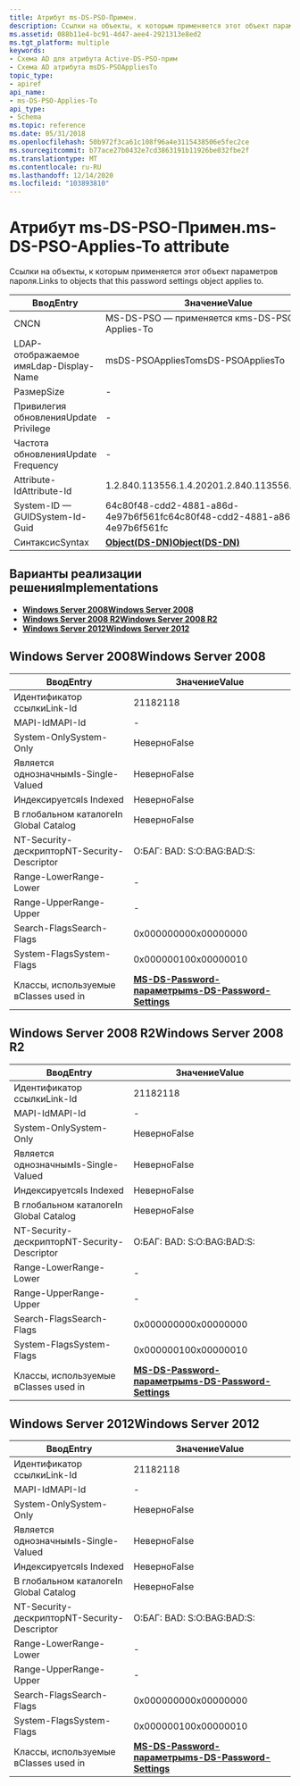 ```yaml
---
title: Атрибут ms-DS-PSO-Примен.
description: Ссылки на объекты, к которым применяется этот объект параметров пароля.
ms.assetid: 088b11e4-bc91-4d47-aee4-2921313e8ed2
ms.tgt_platform: multiple
keywords:
- Схема AD для атрибута Active-DS-PSO-прим
- Схема AD атрибута msDS-PSOAppliesTo
topic_type:
- apiref
api_name:
- ms-DS-PSO-Applies-To
api_type:
- Schema
ms.topic: reference
ms.date: 05/31/2018
ms.openlocfilehash: 50b972f3ca61c108f96a4e3115438506e5fec2ce
ms.sourcegitcommit: b77ace27b0432e7cd3863191b11926be032fbe2f
ms.translationtype: MT
ms.contentlocale: ru-RU
ms.lasthandoff: 12/14/2020
ms.locfileid: "103893810"
---
```

# <a name="ms-ds-pso-applies-to-attribute"></a><span data-ttu-id="7ca5a-105">Атрибут ms-DS-PSO-Примен.</span><span class="sxs-lookup"><span data-stu-id="7ca5a-105">ms-DS-PSO-Applies-To attribute</span></span>

<span data-ttu-id="7ca5a-106">Ссылки на объекты, к которым применяется этот объект параметров пароля.</span><span class="sxs-lookup"><span data-stu-id="7ca5a-106">Links to objects that this password settings object applies to.</span></span>



| <span data-ttu-id="7ca5a-107">Ввод</span><span class="sxs-lookup"><span data-stu-id="7ca5a-107">Entry</span></span> | <span data-ttu-id="7ca5a-108">Значение</span><span class="sxs-lookup"><span data-stu-id="7ca5a-108">Value</span></span> |
|-------------------|-----------------------------------------|
| <span data-ttu-id="7ca5a-109">CN</span><span class="sxs-lookup"><span data-stu-id="7ca5a-109">CN</span></span>                | <span data-ttu-id="7ca5a-110">MS-DS-PSO — применяется к</span><span class="sxs-lookup"><span data-stu-id="7ca5a-110">ms-DS-PSO-Applies-To</span></span>                    |
| <span data-ttu-id="7ca5a-111">LDAP-отображаемое имя</span><span class="sxs-lookup"><span data-stu-id="7ca5a-111">Ldap-Display-Name</span></span> | <span data-ttu-id="7ca5a-112">msDS-PSOAppliesTo</span><span class="sxs-lookup"><span data-stu-id="7ca5a-112">msDS-PSOAppliesTo</span></span>                       |
| <span data-ttu-id="7ca5a-113">Размер</span><span class="sxs-lookup"><span data-stu-id="7ca5a-113">Size</span></span>              | \-                                      |
| <span data-ttu-id="7ca5a-114">Привилегия обновления</span><span class="sxs-lookup"><span data-stu-id="7ca5a-114">Update Privilege</span></span>  | \-                                      |
| <span data-ttu-id="7ca5a-115">Частота обновления</span><span class="sxs-lookup"><span data-stu-id="7ca5a-115">Update Frequency</span></span>  | \-                                      |
| <span data-ttu-id="7ca5a-116">Attribute-Id</span><span class="sxs-lookup"><span data-stu-id="7ca5a-116">Attribute-Id</span></span>      | <span data-ttu-id="7ca5a-117">1.2.840.113556.1.4.2020</span><span class="sxs-lookup"><span data-stu-id="7ca5a-117">1.2.840.113556.1.4.2020</span></span>                 |
| <span data-ttu-id="7ca5a-118">System-ID — GUID</span><span class="sxs-lookup"><span data-stu-id="7ca5a-118">System-Id-Guid</span></span>    | <span data-ttu-id="7ca5a-119">64c80f48-cdd2-4881-a86d-4e97b6f561fc</span><span class="sxs-lookup"><span data-stu-id="7ca5a-119">64c80f48-cdd2-4881-a86d-4e97b6f561fc</span></span>    |
| <span data-ttu-id="7ca5a-120">Синтаксис</span><span class="sxs-lookup"><span data-stu-id="7ca5a-120">Syntax</span></span>            | [<span data-ttu-id="7ca5a-121">**Object(DS-DN)**</span><span class="sxs-lookup"><span data-stu-id="7ca5a-121">**Object(DS-DN)**</span></span>](s-object-ds-dn.md) |



## <a name="implementations"></a><span data-ttu-id="7ca5a-122">Варианты реализации решения</span><span class="sxs-lookup"><span data-stu-id="7ca5a-122">Implementations</span></span>

-   [<span data-ttu-id="7ca5a-123">**Windows Server 2008**</span><span class="sxs-lookup"><span data-stu-id="7ca5a-123">**Windows Server 2008**</span></span>](#windows-server-2008)
-   [<span data-ttu-id="7ca5a-124">**Windows Server 2008 R2**</span><span class="sxs-lookup"><span data-stu-id="7ca5a-124">**Windows Server 2008 R2**</span></span>](#windows-server-2008-r2)
-   [<span data-ttu-id="7ca5a-125">**Windows Server 2012**</span><span class="sxs-lookup"><span data-stu-id="7ca5a-125">**Windows Server 2012**</span></span>](#windows-server-2012)

## <a name="windows-server-2008"></a><span data-ttu-id="7ca5a-126">Windows Server 2008</span><span class="sxs-lookup"><span data-stu-id="7ca5a-126">Windows Server 2008</span></span>



| <span data-ttu-id="7ca5a-127">Ввод</span><span class="sxs-lookup"><span data-stu-id="7ca5a-127">Entry</span></span> | <span data-ttu-id="7ca5a-128">Значение</span><span class="sxs-lookup"><span data-stu-id="7ca5a-128">Value</span></span> |
|------------------------|-----------------------------------------------------------------------|
| <span data-ttu-id="7ca5a-129">Идентификатор ссылки</span><span class="sxs-lookup"><span data-stu-id="7ca5a-129">Link-Id</span></span>                | <span data-ttu-id="7ca5a-130">2118</span><span class="sxs-lookup"><span data-stu-id="7ca5a-130">2118</span></span>                                                                  |
| <span data-ttu-id="7ca5a-131">MAPI-Id</span><span class="sxs-lookup"><span data-stu-id="7ca5a-131">MAPI-Id</span></span>                | \-                                                                    |
| <span data-ttu-id="7ca5a-132">System-Only</span><span class="sxs-lookup"><span data-stu-id="7ca5a-132">System-Only</span></span>            | <span data-ttu-id="7ca5a-133">Неверно</span><span class="sxs-lookup"><span data-stu-id="7ca5a-133">False</span></span>                                                                 |
| <span data-ttu-id="7ca5a-134">Является однозначным</span><span class="sxs-lookup"><span data-stu-id="7ca5a-134">Is-Single-Valued</span></span>       | <span data-ttu-id="7ca5a-135">Неверно</span><span class="sxs-lookup"><span data-stu-id="7ca5a-135">False</span></span>                                                                 |
| <span data-ttu-id="7ca5a-136">Индексируется</span><span class="sxs-lookup"><span data-stu-id="7ca5a-136">Is Indexed</span></span>             | <span data-ttu-id="7ca5a-137">Неверно</span><span class="sxs-lookup"><span data-stu-id="7ca5a-137">False</span></span>                                                                 |
| <span data-ttu-id="7ca5a-138">В глобальном каталоге</span><span class="sxs-lookup"><span data-stu-id="7ca5a-138">In Global Catalog</span></span>      | <span data-ttu-id="7ca5a-139">Неверно</span><span class="sxs-lookup"><span data-stu-id="7ca5a-139">False</span></span>                                                                 |
| <span data-ttu-id="7ca5a-140">NT-Security-дескриптор</span><span class="sxs-lookup"><span data-stu-id="7ca5a-140">NT-Security-Descriptor</span></span> | <span data-ttu-id="7ca5a-141">О:БАГ: BAD: S:</span><span class="sxs-lookup"><span data-stu-id="7ca5a-141">O:BAG:BAD:S:</span></span>                                                          |
| <span data-ttu-id="7ca5a-142">Range-Lower</span><span class="sxs-lookup"><span data-stu-id="7ca5a-142">Range-Lower</span></span>            | \-                                                                    |
| <span data-ttu-id="7ca5a-143">Range-Upper</span><span class="sxs-lookup"><span data-stu-id="7ca5a-143">Range-Upper</span></span>            | \-                                                                    |
| <span data-ttu-id="7ca5a-144">Search-Flags</span><span class="sxs-lookup"><span data-stu-id="7ca5a-144">Search-Flags</span></span>           | <span data-ttu-id="7ca5a-145">0x00000000</span><span class="sxs-lookup"><span data-stu-id="7ca5a-145">0x00000000</span></span>                                                            |
| <span data-ttu-id="7ca5a-146">System-Flags</span><span class="sxs-lookup"><span data-stu-id="7ca5a-146">System-Flags</span></span>           | <span data-ttu-id="7ca5a-147">0x00000010</span><span class="sxs-lookup"><span data-stu-id="7ca5a-147">0x00000010</span></span>                                                            |
| <span data-ttu-id="7ca5a-148">Классы, используемые в</span><span class="sxs-lookup"><span data-stu-id="7ca5a-148">Classes used in</span></span>        | [<span data-ttu-id="7ca5a-149">**MS-DS-Password-параметры**</span><span class="sxs-lookup"><span data-stu-id="7ca5a-149">**ms-DS-Password-Settings**</span></span>](c-msds-passwordsettings.md)<br/> |



## <a name="windows-server-2008-r2"></a><span data-ttu-id="7ca5a-150">Windows Server 2008 R2</span><span class="sxs-lookup"><span data-stu-id="7ca5a-150">Windows Server 2008 R2</span></span>



| <span data-ttu-id="7ca5a-151">Ввод</span><span class="sxs-lookup"><span data-stu-id="7ca5a-151">Entry</span></span> | <span data-ttu-id="7ca5a-152">Значение</span><span class="sxs-lookup"><span data-stu-id="7ca5a-152">Value</span></span> |
|------------------------|-----------------------------------------------------------------------|
| <span data-ttu-id="7ca5a-153">Идентификатор ссылки</span><span class="sxs-lookup"><span data-stu-id="7ca5a-153">Link-Id</span></span>                | <span data-ttu-id="7ca5a-154">2118</span><span class="sxs-lookup"><span data-stu-id="7ca5a-154">2118</span></span>                                                                  |
| <span data-ttu-id="7ca5a-155">MAPI-Id</span><span class="sxs-lookup"><span data-stu-id="7ca5a-155">MAPI-Id</span></span>                | \-                                                                    |
| <span data-ttu-id="7ca5a-156">System-Only</span><span class="sxs-lookup"><span data-stu-id="7ca5a-156">System-Only</span></span>            | <span data-ttu-id="7ca5a-157">Неверно</span><span class="sxs-lookup"><span data-stu-id="7ca5a-157">False</span></span>                                                                 |
| <span data-ttu-id="7ca5a-158">Является однозначным</span><span class="sxs-lookup"><span data-stu-id="7ca5a-158">Is-Single-Valued</span></span>       | <span data-ttu-id="7ca5a-159">Неверно</span><span class="sxs-lookup"><span data-stu-id="7ca5a-159">False</span></span>                                                                 |
| <span data-ttu-id="7ca5a-160">Индексируется</span><span class="sxs-lookup"><span data-stu-id="7ca5a-160">Is Indexed</span></span>             | <span data-ttu-id="7ca5a-161">Неверно</span><span class="sxs-lookup"><span data-stu-id="7ca5a-161">False</span></span>                                                                 |
| <span data-ttu-id="7ca5a-162">В глобальном каталоге</span><span class="sxs-lookup"><span data-stu-id="7ca5a-162">In Global Catalog</span></span>      | <span data-ttu-id="7ca5a-163">Неверно</span><span class="sxs-lookup"><span data-stu-id="7ca5a-163">False</span></span>                                                                 |
| <span data-ttu-id="7ca5a-164">NT-Security-дескриптор</span><span class="sxs-lookup"><span data-stu-id="7ca5a-164">NT-Security-Descriptor</span></span> | <span data-ttu-id="7ca5a-165">О:БАГ: BAD: S:</span><span class="sxs-lookup"><span data-stu-id="7ca5a-165">O:BAG:BAD:S:</span></span>                                                          |
| <span data-ttu-id="7ca5a-166">Range-Lower</span><span class="sxs-lookup"><span data-stu-id="7ca5a-166">Range-Lower</span></span>            | \-                                                                    |
| <span data-ttu-id="7ca5a-167">Range-Upper</span><span class="sxs-lookup"><span data-stu-id="7ca5a-167">Range-Upper</span></span>            | \-                                                                    |
| <span data-ttu-id="7ca5a-168">Search-Flags</span><span class="sxs-lookup"><span data-stu-id="7ca5a-168">Search-Flags</span></span>           | <span data-ttu-id="7ca5a-169">0x00000000</span><span class="sxs-lookup"><span data-stu-id="7ca5a-169">0x00000000</span></span>                                                            |
| <span data-ttu-id="7ca5a-170">System-Flags</span><span class="sxs-lookup"><span data-stu-id="7ca5a-170">System-Flags</span></span>           | <span data-ttu-id="7ca5a-171">0x00000010</span><span class="sxs-lookup"><span data-stu-id="7ca5a-171">0x00000010</span></span>                                                            |
| <span data-ttu-id="7ca5a-172">Классы, используемые в</span><span class="sxs-lookup"><span data-stu-id="7ca5a-172">Classes used in</span></span>        | [<span data-ttu-id="7ca5a-173">**MS-DS-Password-параметры**</span><span class="sxs-lookup"><span data-stu-id="7ca5a-173">**ms-DS-Password-Settings**</span></span>](c-msds-passwordsettings.md)<br/> |



## <a name="windows-server-2012"></a><span data-ttu-id="7ca5a-174">Windows Server 2012</span><span class="sxs-lookup"><span data-stu-id="7ca5a-174">Windows Server 2012</span></span>



| <span data-ttu-id="7ca5a-175">Ввод</span><span class="sxs-lookup"><span data-stu-id="7ca5a-175">Entry</span></span> | <span data-ttu-id="7ca5a-176">Значение</span><span class="sxs-lookup"><span data-stu-id="7ca5a-176">Value</span></span> |
|------------------------|-----------------------------------------------------------------------|
| <span data-ttu-id="7ca5a-177">Идентификатор ссылки</span><span class="sxs-lookup"><span data-stu-id="7ca5a-177">Link-Id</span></span>                | <span data-ttu-id="7ca5a-178">2118</span><span class="sxs-lookup"><span data-stu-id="7ca5a-178">2118</span></span>                                                                  |
| <span data-ttu-id="7ca5a-179">MAPI-Id</span><span class="sxs-lookup"><span data-stu-id="7ca5a-179">MAPI-Id</span></span>                | \-                                                                    |
| <span data-ttu-id="7ca5a-180">System-Only</span><span class="sxs-lookup"><span data-stu-id="7ca5a-180">System-Only</span></span>            | <span data-ttu-id="7ca5a-181">Неверно</span><span class="sxs-lookup"><span data-stu-id="7ca5a-181">False</span></span>                                                                 |
| <span data-ttu-id="7ca5a-182">Является однозначным</span><span class="sxs-lookup"><span data-stu-id="7ca5a-182">Is-Single-Valued</span></span>       | <span data-ttu-id="7ca5a-183">Неверно</span><span class="sxs-lookup"><span data-stu-id="7ca5a-183">False</span></span>                                                                 |
| <span data-ttu-id="7ca5a-184">Индексируется</span><span class="sxs-lookup"><span data-stu-id="7ca5a-184">Is Indexed</span></span>             | <span data-ttu-id="7ca5a-185">Неверно</span><span class="sxs-lookup"><span data-stu-id="7ca5a-185">False</span></span>                                                                 |
| <span data-ttu-id="7ca5a-186">В глобальном каталоге</span><span class="sxs-lookup"><span data-stu-id="7ca5a-186">In Global Catalog</span></span>      | <span data-ttu-id="7ca5a-187">Неверно</span><span class="sxs-lookup"><span data-stu-id="7ca5a-187">False</span></span>                                                                 |
| <span data-ttu-id="7ca5a-188">NT-Security-дескриптор</span><span class="sxs-lookup"><span data-stu-id="7ca5a-188">NT-Security-Descriptor</span></span> | <span data-ttu-id="7ca5a-189">О:БАГ: BAD: S:</span><span class="sxs-lookup"><span data-stu-id="7ca5a-189">O:BAG:BAD:S:</span></span>                                                          |
| <span data-ttu-id="7ca5a-190">Range-Lower</span><span class="sxs-lookup"><span data-stu-id="7ca5a-190">Range-Lower</span></span>            | \-                                                                    |
| <span data-ttu-id="7ca5a-191">Range-Upper</span><span class="sxs-lookup"><span data-stu-id="7ca5a-191">Range-Upper</span></span>            | \-                                                                    |
| <span data-ttu-id="7ca5a-192">Search-Flags</span><span class="sxs-lookup"><span data-stu-id="7ca5a-192">Search-Flags</span></span>           | <span data-ttu-id="7ca5a-193">0x00000000</span><span class="sxs-lookup"><span data-stu-id="7ca5a-193">0x00000000</span></span>                                                            |
| <span data-ttu-id="7ca5a-194">System-Flags</span><span class="sxs-lookup"><span data-stu-id="7ca5a-194">System-Flags</span></span>           | <span data-ttu-id="7ca5a-195">0x00000010</span><span class="sxs-lookup"><span data-stu-id="7ca5a-195">0x00000010</span></span>                                                            |
| <span data-ttu-id="7ca5a-196">Классы, используемые в</span><span class="sxs-lookup"><span data-stu-id="7ca5a-196">Classes used in</span></span>        | [<span data-ttu-id="7ca5a-197">**MS-DS-Password-параметры**</span><span class="sxs-lookup"><span data-stu-id="7ca5a-197">**ms-DS-Password-Settings**</span></span>](c-msds-passwordsettings.md)<br/> |



 

 





